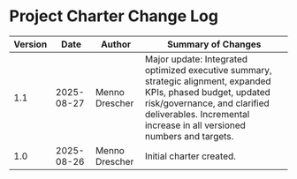# Project Charter Change Log

| Version | Date           | Author           | Summary of Changes |
|---------|----------------|------------------|-------------------|
| 1.1     | 2025-08-27     | Menno Drescher   | Major update: Integrated optimized executive summary, strategic alignment, expanded KPIs, phased budget, updated risk/governance, and clarified deliverables. Incremental increase in all versioned numbers and targets. |
| 1.0     | 2025-08-26     | Menno Drescher   | Initial charter created. |
